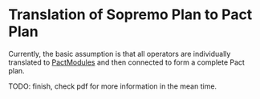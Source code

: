 Translation of Sopremo Plan to Pact Plan
========================================

Currently, the basic assumption is that all operators are individually
translated to
[PactModules](pactmodule "pactmodule")
and then connected to form a complete Pact plan.

TODO: finish, check pdf for more information in the mean time.
